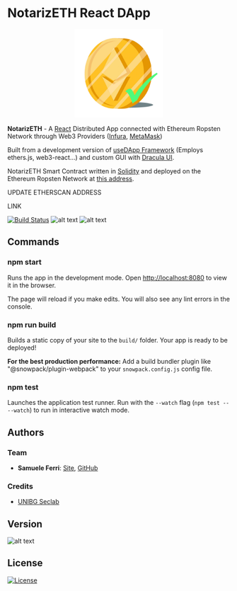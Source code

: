 # NotarizETH React DApp

<p align="center">
<img src="https://github.com/samuelexferri/masterthesis/blob/master/images/notarizeth.png" width="200">
</p>

**NotarizETH** - A [React](https://reactjs.org/) Distributed App connected with Ethereum Ropsten Network through Web3 Providers ([Infura](https://infura.io/), [MetaMask](https://metamask.io/))

Built from a development version of [useDApp Framework](https://github.com/EthWorks/useDApp) (Employs ethers.js, web3-react...) and custom GUI with [Dracula UI](https://draculatheme.com/ui).

NotarizETH Smart Contract written in [Solidity](https://soliditylang.org/) and deployed on the Ethereum Ropsten Network at [this address](https://ropsten.etherscan.io/address/0x908d02931ea40670efe810e295936a5ca62050bc).

UPDATE ETHERSCAN ADDRESS

LINK

[![Build Status](https://img.shields.io/endpoint.svg?url=https%3A%2F%2Factions-badge.atrox.dev%2Fsamuelexferri%2Fmasterthesis%2Fbadge%3Fref%3Dmaster%26token%3D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&style=for-the-badge)](https://actions-badge.atrox.dev/samuelexferri/masterthesis/goto?ref=master&token=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)
![alt text](https://img.shields.io/badge/Dracula%20UI-Made%20for%20Vampires%20%F0%9F%A7%9B%E2%80%8D%E2%99%82%EF%B8%8F-6272a4?style=for-the-badge)
![alt text](https://img.shields.io/badge/Language-English-infomrmational?style=for-the-badge)

## Commands

### npm start

Runs the app in the development mode.
Open <http://localhost:8080> to view it in the browser.

The page will reload if you make edits.
You will also see any lint errors in the console.

### npm run build

Builds a static copy of your site to the `build/` folder.
Your app is ready to be deployed!

**For the best production performance:** Add a build bundler plugin like "@snowpack/plugin-webpack" to your `snowpack.config.js` config file.

### npm test

Launches the application test runner.
Run with the `--watch` flag (`npm test -- --watch`) to run in interactive watch mode.

## Authors

### Team

-   **Samuele Ferri**: [Site](https://samuelexferri.com), [GitHub](https://github.com/samuelexferri)

### Credits

-   [UNIBG Seclab](https://seclab.unibg.it/)

## Version

![alt text](https://img.shields.io/badge/Version-1.0.0a-blue.svg?style=for-the-badge)

## License

[![License](https://img.shields.io/badge/License-MIT_License-blue.svg?style=for-the-badge)](https://badges.mit-license.org)
